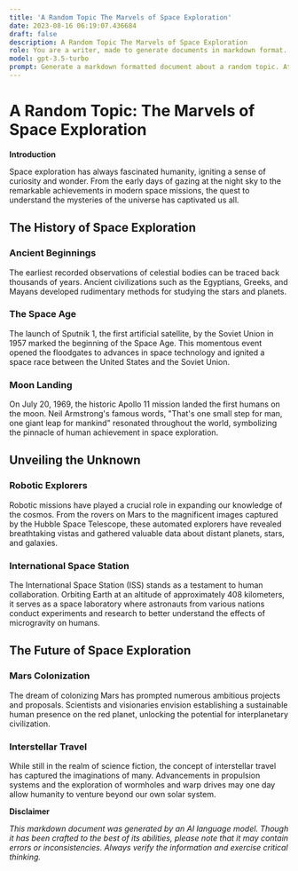 ```yaml
---
title: 'A Random Topic The Marvels of Space Exploration'
date: 2023-08-16 06:19:07.436684
draft: false
description: A Random Topic The Marvels of Space Exploration
role: You are a writer, made to generate documents in markdown format. It is very important that all of the documents you generate are in valid markdown format.
model: gpt-3.5-turbo
prompt: Generate a markdown formatted document about a random topic. At the bottom, include a disclaimer explaining that the document was generated by you. The first line of the document should be the title. Make sure that the entire document is in proper markdown format, using a mix of various tags to make the document visually appealing.
---
```


# A Random Topic: The Marvels of Space Exploration

**Introduction**

Space exploration has always fascinated humanity, igniting a sense of curiosity and wonder. From the early days of gazing at the night sky to the remarkable achievements in modern space missions, the quest to understand the mysteries of the universe has captivated us all.

## The History of Space Exploration

### Ancient Beginnings

The earliest recorded observations of celestial bodies can be traced back thousands of years. Ancient civilizations such as the Egyptians, Greeks, and Mayans developed rudimentary methods for studying the stars and planets.

### The Space Age 

The launch of Sputnik 1, the first artificial satellite, by the Soviet Union in 1957 marked the beginning of the Space Age. This momentous event opened the floodgates to advances in space technology and ignited a space race between the United States and the Soviet Union.

### Moon Landing

On July 20, 1969, the historic Apollo 11 mission landed the first humans on the moon. Neil Armstrong's famous words, "That's one small step for man, one giant leap for mankind" resonated throughout the world, symbolizing the pinnacle of human achievement in space exploration.

## Unveiling the Unknown

### Robotic Explorers

Robotic missions have played a crucial role in expanding our knowledge of the cosmos. From the rovers on Mars to the magnificent images captured by the Hubble Space Telescope, these automated explorers have revealed breathtaking vistas and gathered valuable data about distant planets, stars, and galaxies.

### International Space Station

The International Space Station (ISS) stands as a testament to human collaboration. Orbiting Earth at an altitude of approximately 408 kilometers, it serves as a space laboratory where astronauts from various nations conduct experiments and research to better understand the effects of microgravity on humans.

## The Future of Space Exploration

### Mars Colonization

The dream of colonizing Mars has prompted numerous ambitious projects and proposals. Scientists and visionaries envision establishing a sustainable human presence on the red planet, unlocking the potential for interplanetary civilization.

### Interstellar Travel

While still in the realm of science fiction, the concept of interstellar travel has captured the imaginations of many. Advancements in propulsion systems and the exploration of wormholes and warp drives may one day allow humanity to venture beyond our own solar system.

**Disclaimer**

*This markdown document was generated by an AI language model. Though it has been crafted to the best of its abilities, please note that it may contain errors or inconsistencies. Always verify the information and exercise critical thinking.*